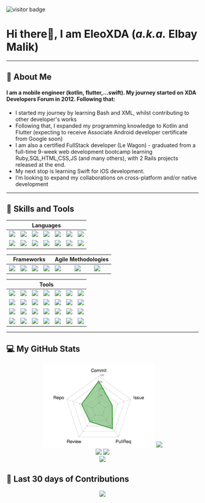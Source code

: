 ![visitor badge](https://visitor-badge.glitch.me/badge?page_id=EleoXDA.visitor-badge&left_color=red&right_color=green&left_text=Number%20of%20Visitors)
# **Hi there👋, I am EleoXDA (*a.k.a.* Elbay Malik)**
  
---
## :information_desk_person:  About Me
#### I am a mobile engineer (kotlin, flutter,...swift). My journey started on XDA Developers Forum in 2012. Following that:

- I started my journey by learning Bash and XML, whilst contributing to other developer's works
- Following that, I expanded my programming knowledge to Kotlin and Flutter (expecting to receive Associate Android developer certificate from Google soon)
- I am also a certified FullStack developer (Le Wagon) - graduated from a full-time 9-week web development bootcamp learning Ruby,SQL,HTML,CSS,JS (and many others), with 2 Rails projects released at the end.
- My next stop is learning Swift for iOS development.
- I’m looking to expand my collaborations on cross-platform and/or native development

---

## :wrench:  Skills and Tools
<div align="center">
<table>
  <thead>
    <tr>
      <th colspan="7">Languages</th>
    </tr>
  </thead>
  <tr>
    <td> <img height=50 src="https://cdn.jsdelivr.net/gh/devicons/devicon/icons/kotlin/kotlin-original.svg"/> </td><td> <img height=50 src="https://cdn.jsdelivr.net/gh/devicons/devicon/icons/ruby/ruby-original.svg"/> </td><td> <img height=50 src="https://cdn.jsdelivr.net/gh/devicons/devicon/icons/dart/dart-original.svg"/> </td><td> <img height=50 src="https://cdn.jsdelivr.net/gh/devicons/devicon/icons/javascript/javascript-plain.svg"/> </td><td> <img height=50 src="https://cdn.jsdelivr.net/gh/devicons/devicon/icons/css3/css3-original.svg"/> </td><td> <img height=50 src="https://cdn.jsdelivr.net/gh/devicons/devicon/icons/html5/html5-original.svg"/> </td><td> <img height=50 src="https://cdn.jsdelivr.net/gh/devicons/devicon/icons/postgresql/postgresql-original.svg"/> </td></tr><tr><td> <img height=50 src="https://cdn.jsdelivr.net/gh/devicons/devicon/icons/sqlite/sqlite-original.svg"/> </td><td> <img height=50 src="https://cdn.jsdelivr.net/gh/devicons/devicon/icons/bash/bash-original.svg"/> </td><td> <img height=50 src="https://cdn.jsdelivr.net/gh/devicons/devicon/icons/markdown/markdown-original.svg"/> </td><td> <img height=50 src="https://cdn.jsdelivr.net/gh/devicons/devicon/icons/java/java-original.svg"/> </td><td> <img height=50 src="https://cdn.jsdelivr.net/gh/devicons/devicon/icons/python/python-original.svg"/> </td><td> <img height=50 src="https://cdn.jsdelivr.net/gh/devicons/devicon/icons/swift/swift-original.svg"/> </td><td> <img height=50 src="https://cdn.jsdelivr.net/gh/devicons/devicon/icons/react/react-original.svg"/> </td>
  </tr>
 </table>
 <table>
    <thead>
    <tr>
      <th colspan="4">Frameworks</th>
      <th colspan="3">Agile Methodologies</th>
    </tr>
  </thead>
   <tr>
    <td><img height=50 src="https://cdn.jsdelivr.net/gh/devicons/devicon/icons/rails/rails-original-wordmark.svg"/> </td><td> <img height=50 src="https://cdn.jsdelivr.net/gh/devicons/devicon/icons/flutter/flutter-original.svg"/> </td><td> <img height=50 src="https://cdn.jsdelivr.net/gh/devicons/devicon/icons/bootstrap/bootstrap-original.svg"/> </td><td> <img height=50 src="https://cdn.jsdelivr.net/gh/devicons/devicon/icons/sass/sass-original.svg"/> </td><td><img height=50 src="https://user-images.githubusercontent.com/27622683/192119071-da8aff75-02b1-4c6d-8232-507b9454cd49.png"/></td><td><img height=50 src="https://user-images.githubusercontent.com/27622683/192119213-9a958b20-d3ba-460e-935f-dccb6a3de7e6.png"/></td><td><img height=50 src="https://user-images.githubusercontent.com/27622683/192119394-0284fdfc-3ad2-460c-8b57-5ed13a2cbfc0.png"/></td>
  </tr>
 </table>
 <table>
   <thead>
   <tr>
     <th colspan="7">Tools</th>
    </tr>
  </thead>
  <tr>
    <td><img height=50 src="https://cdn.jsdelivr.net/gh/devicons/devicon/icons/webpack/webpack-original.svg"/> </td><td> <img height=50 src="https://cdn.jsdelivr.net/gh/devicons/devicon/icons/heroku/heroku-original.svg"/> </td><td> <img height=50 src="https://cdn.jsdelivr.net/gh/devicons/devicon/icons/figma/figma-original.svg"/> </td><td> <img height=50 src="https://cdn.jsdelivr.net/gh/devicons/devicon/icons/rspec/rspec-original.svg"/> </td><td> <img height=50 src="https://cdn.jsdelivr.net/gh/devicons/devicon/icons/git/git-original.svg"/> </td><td> <img height=50 src="https://cdn.jsdelivr.net/gh/devicons/devicon/icons/github/github-original.svg"/> </td><td> <img height=50 src="https://cdn.jsdelivr.net/gh/devicons/devicon/icons/gitlab/gitlab-original.svg"/> </td></tr><tr><td> <img height=50 src="https://cdn.jsdelivr.net/gh/devicons/devicon/icons/androidstudio/androidstudio-original.svg"/> </td><td> <img height=50 src="https://cdn.jsdelivr.net/gh/devicons/devicon/icons/intellij/intellij-original.svg"/> </td><td> <img height=50 src="https://cdn.jsdelivr.net/gh/devicons/devicon/icons/vscode/vscode-original.svg"/> </td><td> <img height=50 src="https://cdn.jsdelivr.net/gh/devicons/devicon/icons/visualstudio/visualstudio-plain.svg"/> </td><td> <img height=50 src="https://cdn.jsdelivr.net/gh/devicons/devicon/icons/vim/vim-original.svg"/> </td><td> <img height=50 src="https://cdn.jsdelivr.net/gh/devicons/devicon/icons/xcode/xcode-original.svg"/> </td><td> <img height=50 src="https://cdn.jsdelivr.net/gh/devicons/devicon/icons/windows8/windows8-original.svg"/> </td></tr><tr><td> <img height=50 src="https://cdn.jsdelivr.net/gh/devicons/devicon/icons/linux/linux-original.svg"/> </td><td> <img height=50 src="https://cdn.jsdelivr.net/gh/devicons/devicon/icons/apple/apple-original.svg"/> </td><td> <img height=50 src="https://cdn.jsdelivr.net/gh/devicons/devicon/icons/android/android-original.svg"/> </td><td> <img height=50 src="https://cdn.jsdelivr.net/gh/devicons/devicon/icons/ubuntu/ubuntu-plain.svg"/> </td><td> <img height=50 src="https://cdn.jsdelivr.net/gh/devicons/devicon/icons/chrome/chrome-original.svg"/> </td><td> <img height=50 src="https://cdn.jsdelivr.net/gh/devicons/devicon/icons/codepen/codepen-plain.svg"/> </td><td> <img height=50 src="https://cdn.jsdelivr.net/gh/devicons/devicon/icons/docker/docker-original.svg"/> </td></tr><tr><td> <img height=50 src="https://cdn.jsdelivr.net/gh/devicons/devicon/icons/eslint/eslint-original.svg"/> </td><td> <img height=50 src="https://cdn.jsdelivr.net/gh/devicons/devicon/icons/gradle/gradle-plain.svg"/> </td><td> <img height=50 src="https://cdn.jsdelivr.net/gh/devicons/devicon/icons/jenkins/jenkins-line.svg"/> </td><td> <img height=50 src="https://cdn.jsdelivr.net/gh/devicons/devicon/icons/jetbrains/jetbrains-original.svg"/> </td><td> <img height=50 src="https://cdn.jsdelivr.net/gh/devicons/devicon/icons/jira/jira-original.svg"/> </td><td> <img height=50 src="https://cdn.jsdelivr.net/gh/devicons/devicon/icons/yarn/yarn-original.svg"/> <td><img height=50 src="https://user-images.githubusercontent.com/27622683/192117568-d41c0ae6-629e-4215-b7ac-2059ae1b14fa.png"/></td>
    </td> 
  </tr>
</table>
</div>

---

## :computer:  My GitHub Stats
<div align="center">
     <!--img height="180em" src="profile-3d-contrib/pie_lang_only.svg"-->
    <img height="220em" src="profile-3d-contrib/radar_contrib_only.svg"/>
    <img height="180em" src="https://github-profile-summary-cards.vercel.app/api/cards/stats?username=eleoxda&theme=github"/>
</div>
<div align="center">
    <img height="180em" src="https://github-profile-summary-cards.vercel.app/api/cards/most-commit-language?username=eleoxda"/>
    <img height="180em" src="https://github-profile-summary-cards.vercel.app/api/cards/repos-per-language?username=eleoxda"/>
</div>
<div align="center">
    <!--img height="220em" src="https://github-readme-stats.vercel.app/api/top-langs/?username=EleoXDA&langs_count=10&layout=compact&hide=c%2B%2B,CMake,C"-->
</div>
<div align="center">
    <img height="180em" src="https://streak-stats.demolab.com/?user=EleoXDA&currStreakNum=000000&fire=orange&sideLabels=000date_format=[Y.]n.j)"/>
</div>

## :abacus: Last 30 days of Contributions
<div align="center">
  <img width="1000em" style="margin-top: 0px" src="https://eleo-readme-activity-graph.herokuapp.com/graph?username=EleoXDA&bg_color=ffffff&color=000000&line=4c9d9e&point=ff0000&area=true&hide_border=true&hide_title=true"/>
</div>
